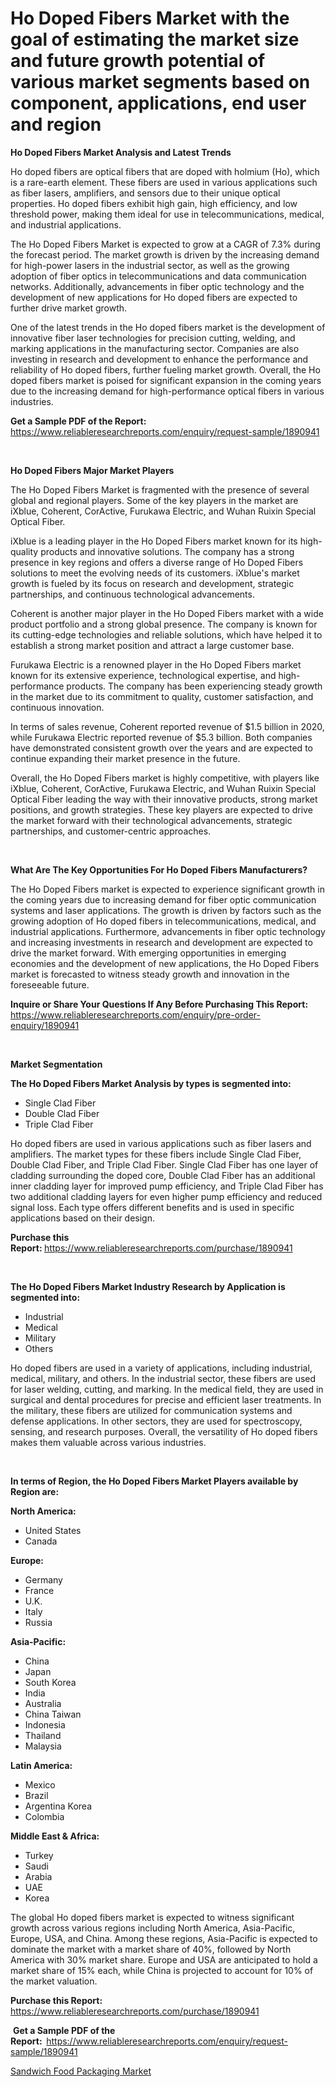 <p><h1>Ho Doped Fibers Market with the goal of estimating the market size and future growth potential of various market segments based on component, applications, end user and region</h1></p><p><strong>Ho Doped Fibers Market Analysis and Latest Trends</strong></p>
<p><p>Ho doped fibers are optical fibers that are doped with holmium (Ho), which is a rare-earth element. These fibers are used in various applications such as fiber lasers, amplifiers, and sensors due to their unique optical properties. Ho doped fibers exhibit high gain, high efficiency, and low threshold power, making them ideal for use in telecommunications, medical, and industrial applications.</p><p>The Ho Doped Fibers Market is expected to grow at a CAGR of 7.3% during the forecast period. The market growth is driven by the increasing demand for high-power lasers in the industrial sector, as well as the growing adoption of fiber optics in telecommunications and data communication networks. Additionally, advancements in fiber optic technology and the development of new applications for Ho doped fibers are expected to further drive market growth.</p><p>One of the latest trends in the Ho doped fibers market is the development of innovative fiber laser technologies for precision cutting, welding, and marking applications in the manufacturing sector. Companies are also investing in research and development to enhance the performance and reliability of Ho doped fibers, further fueling market growth. Overall, the Ho doped fibers market is poised for significant expansion in the coming years due to the increasing demand for high-performance optical fibers in various industries.</p></p>
<p><strong>Get a Sample PDF of the Report:&nbsp;</strong> <a href="https://www.reliableresearchreports.com/enquiry/request-sample/1890941">https://www.reliableresearchreports.com/enquiry/request-sample/1890941</a></p>
<p>&nbsp;</p>
<p><strong>Ho Doped Fibers Major Market Players</strong></p>
<p><p>The Ho Doped Fibers Market is fragmented with the presence of several global and regional players. Some of the key players in the market are iXblue, Coherent, CorActive, Furukawa Electric, and Wuhan Ruixin Special Optical Fiber.</p><p>iXblue is a leading player in the Ho Doped Fibers market known for its high-quality products and innovative solutions. The company has a strong presence in key regions and offers a diverse range of Ho Doped Fibers solutions to meet the evolving needs of its customers. iXblue's market growth is fueled by its focus on research and development, strategic partnerships, and continuous technological advancements.</p><p>Coherent is another major player in the Ho Doped Fibers market with a wide product portfolio and a strong global presence. The company is known for its cutting-edge technologies and reliable solutions, which have helped it to establish a strong market position and attract a large customer base.</p><p>Furukawa Electric is a renowned player in the Ho Doped Fibers market known for its extensive experience, technological expertise, and high-performance products. The company has been experiencing steady growth in the market due to its commitment to quality, customer satisfaction, and continuous innovation.</p><p>In terms of sales revenue, Coherent reported revenue of $1.5 billion in 2020, while Furukawa Electric reported revenue of $5.3 billion. Both companies have demonstrated consistent growth over the years and are expected to continue expanding their market presence in the future.</p><p>Overall, the Ho Doped Fibers market is highly competitive, with players like iXblue, Coherent, CorActive, Furukawa Electric, and Wuhan Ruixin Special Optical Fiber leading the way with their innovative products, strong market positions, and growth strategies. These key players are expected to drive the market forward with their technological advancements, strategic partnerships, and customer-centric approaches.</p></p>
<p>&nbsp;</p>
<p><strong>What Are The Key Opportunities For Ho Doped Fibers Manufacturers?</strong></p>
<p><p>The Ho Doped Fibers market is expected to experience significant growth in the coming years due to increasing demand for fiber optic communication systems and laser applications. The growth is driven by factors such as the growing adoption of Ho doped fibers in telecommunications, medical, and industrial applications. Furthermore, advancements in fiber optic technology and increasing investments in research and development are expected to drive the market forward. With emerging opportunities in emerging economies and the development of new applications, the Ho Doped Fibers market is forecasted to witness steady growth and innovation in the foreseeable future.</p></p>
<p><strong>Inquire or Share Your Questions If Any Before Purchasing This Report:</strong> <a href="https://www.reliableresearchreports.com/enquiry/pre-order-enquiry/1890941">https://www.reliableresearchreports.com/enquiry/pre-order-enquiry/1890941</a></p>
<p>&nbsp;</p>
<p><strong>Market Segmentation</strong></p>
<p><strong>The Ho Doped Fibers Market Analysis by types is segmented into:</strong></p>
<p><ul><li>Single Clad Fiber</li><li>Double Clad Fiber</li><li>Triple Clad Fiber</li></ul></p>
<p><p>Ho doped fibers are used in various applications such as fiber lasers and amplifiers. The market types for these fibers include Single Clad Fiber, Double Clad Fiber, and Triple Clad Fiber. Single Clad Fiber has one layer of cladding surrounding the doped core, Double Clad Fiber has an additional inner cladding layer for improved pump efficiency, and Triple Clad Fiber has two additional cladding layers for even higher pump efficiency and reduced signal loss. Each type offers different benefits and is used in specific applications based on their design.</p></p>
<p><strong>Purchase this Report:&nbsp;</strong><a href="https://www.reliableresearchreports.com/purchase/1890941">https://www.reliableresearchreports.com/purchase/1890941</a></p>
<p>&nbsp;</p>
<p><strong>The Ho Doped Fibers Market Industry Research by Application is segmented into:</strong></p>
<p><ul><li>Industrial</li><li>Medical</li><li>Military</li><li>Others</li></ul></p>
<p><p>Ho doped fibers are used in a variety of applications, including industrial, medical, military, and others. In the industrial sector, these fibers are used for laser welding, cutting, and marking. In the medical field, they are used in surgical and dental procedures for precise and efficient laser treatments. In the military, these fibers are utilized for communication systems and defense applications. In other sectors, they are used for spectroscopy, sensing, and research purposes. Overall, the versatility of Ho doped fibers makes them valuable across various industries.</p></p>
<p>&nbsp;</p>
<p><strong>In terms of Region, the Ho Doped Fibers Market Players available by Region are:</strong></p>
<p>
    <p> <strong> North America: </strong>
        <ul>
            <li>United States</li>
            <li>Canada</li>
        </ul>
        </p> 
    <p> <strong> Europe: </strong>
        <ul>
            <li>Germany</li>
            <li>France</li>
            <li>U.K.</li>
            <li>Italy</li>
            <li>Russia</li>
        </ul>
        </p> 
    <p> <strong> Asia-Pacific: </strong>
        <ul>
            <li>China</li>
            <li>Japan</li>
            <li>South Korea</li>
            <li>India</li>
            <li>Australia</li>
            <li>China Taiwan</li>
            <li>Indonesia</li>
            <li>Thailand</li>
            <li>Malaysia</li>
        </ul>
        </p> 
    <p> <strong> Latin America: </strong>
        <ul>
            <li>Mexico</li>
            <li>Brazil</li>
            <li>Argentina Korea</li>
            <li>Colombia</li>
        </ul>
        </p> 
    <p> <strong> Middle East & Africa: </strong>
        <ul>
            <li>Turkey</li>
            <li>Saudi</li>
            <li>Arabia</li>
            <li>UAE</li>
            <li>Korea</li>
        </ul>
    </p>
    </p>
<p><p>The global Ho doped fibers market is expected to witness significant growth across various regions including North America, Asia-Pacific, Europe, USA, and China. Among these regions, Asia-Pacific is expected to dominate the market with a market share of 40%, followed by North America with 30% market share. Europe and USA are anticipated to hold a market share of 15% each, while China is projected to account for 10% of the market valuation.</p></p>
<p><strong>Purchase this Report: </strong><a href="https://www.reliableresearchreports.com/purchase/1890941">https://www.reliableresearchreports.com/purchase/1890941</a></p>
<p>&nbsp;<strong>Get a Sample PDF of the Report:&nbsp;&nbsp;</strong><a href="https://www.reliableresearchreports.com/enquiry/request-sample/1890941">https://www.reliableresearchreports.com/enquiry/request-sample/1890941</a></p>
<p><strong></strong></p>
<p><p><a href="https://nifty-kite-d51.notion.site/Sandwich-Food-Packaging-Market-Size-Global-Industry-Overview-Market-Segmentation-and-Forecast-202-d1b87ffe1753412fa7c0cfd1a1eed4ef">Sandwich Food Packaging Market</a></p></p>